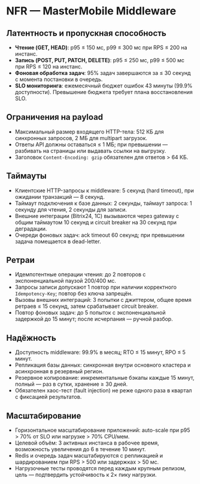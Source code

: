 # NFR — MasterMobile Middleware

## Латентность и пропускная способность
- **Чтение (GET, HEAD)**: p95 ≤ 150 мс, p99 ≤ 300 мс при RPS ≤ 200 на инстанс.
- **Запись (POST, PUT, PATCH, DELETE)**: p95 ≤ 250 мс, p99 ≤ 500 мс при RPS ≤ 120 на инстанс.
- **Фоновая обработка задач**: 95% задач завершаются за ≤ 30 секунд с момента постановки в очередь.
- **SLO мониторинга**: ежемесячный бюджет ошибок 43 минуты (99.9% доступности). Превышение бюджета требует плана восстановления SLO.

## Ограничения на payload
- Максимальный размер входящего HTTP-тела: 512 КБ для синхронных запросов, 2 МБ для multipart загрузок.
- Ответы API должны оставаться ≤ 1 МБ; при превышении — разбивать на страницы или выдавать ссылки на выгрузку.
- Заголовок `Content-Encoding: gzip` обязателен для ответов > 64 КБ.

## Таймауты
- Клиентские HTTP-запросы к middleware: 5 секунд (hard timeout), при ожидании транзакций — 8 секунд.
- Таймаут подключения к базе данных: 2 секунды, таймаут запроса: 1 секунду для чтения, 2 секунды для записи.
- Внешние интеграции (Bitrix24, 1С) вызываются через gateway с общим таймаутом 10 секунд и circuit breaker на 30 секунд при деградации.
- Очереди фоновых задач: ack timeout 60 секунд; при превышении задача помещается в dead-letter.

## Ретраи
- Идемпотентные операции чтения: до 2 повторов с экспоненциальной паузой 200/400 мс.
- Запросы записи допускают 1 повтор при наличии корректного `Idempotency-Key`; повтор без ключа запрещён.
- Вызовы внешних интеграций: 3 попытки с джиттером, общее время ретраев ≤ 15 секунд, затем срабатывает circuit breaker.
- Повтор фоновых задач: до 5 попыток с экспоненциальной задержкой до 15 минут; после исчерпания — ручной разбор.

## Надёжность
- Доступность middleware: 99.9% в месяц; RTO ≤ 15 минут, RPO ≤ 5 минут.
- Репликация базы данных: синхронная внутри основного кластера и асинхронная в резервный регион.
- Резервное копирование: инкрементальные бэкапы каждые 15 минут, полный — раз в сутки, хранение ≥ 30 дней.
- Обязателен хаос-тест (fault injection) не реже одного раза в квартал с фиксацией результатов.

## Масштабирование
- Горизонтальное масштабирование приложений: auto-scale при p95 > 70% от SLO или нагрузке > 70% CPU/мем.
- Целевой объём: 3 активных инстанса в рабочее время, возможность увеличения до 6 в течение 10 минут.
- Redis и очередь задач масштабируются с репликацией и шардированием при RPS > 500 или задержках > 50 мс.
- Нагрузочные тесты проводятся перед каждым крупным релизом, цель — подтвердить устойчивость к 2× пику нагрузки.
